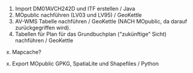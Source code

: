 1. Import DM01AVCH242D und ITF erstellen / Java
2. MOpublic nachführen (LV03 und LV95) / GeoKettle
3. AV-WMS Tabelle nachführen / GeoKettle (NACH MOpublic, da darauf zurückgegriffen wird).
4. Tabellen für Plan für das Grundbuchplan ("zukünftige" Sicht) nachführen / GeoKettle

x. Mapcache?

x. Export MOpublic GPKG, SpatiaLite und Shapefiles / Python
